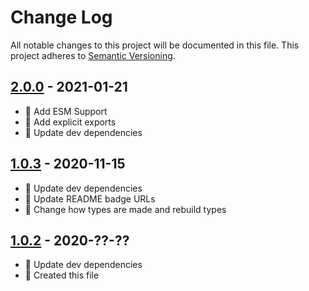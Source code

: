 # Change Log

All notable changes to this project will be documented in this file. This project adheres to [Semantic Versioning](http://semver.org/).

## [2.0.0](https://github.com/uttori/uttori-event-dispatcher/compare/v1.0.3...v2.0.0) - 2021-01-21

- 🧰 Add ESM Support
- 🧰 Add explicit exports
- 🎁 Update dev dependencies

## [1.0.3](https://github.com/uttori/uttori-event-dispatcher/compare/v1.0.2...v1.0.3) - 2020-11-15

- 🎁 Update dev dependencies
- 🎁 Update README badge URLs
- 🧰 Change how types are made and rebuild types

## [1.0.2](https://github.com/uttori/uttori-event-dispatcher/compare/v1.4.0...v1.5.0) - 2020-??-??

- 🎁 Update dev dependencies
- 🧰 Created this file
